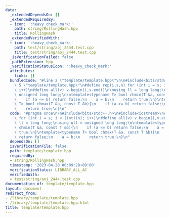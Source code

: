 ```yaml
---
data:
  _extendedDependsOn: []
  _extendedRequiredBy:
  - icon: ':heavy_check_mark:'
    path: string/RollingHash.hpp
    title: RollingHash
  _extendedVerifiedWith:
  - icon: ':heavy_check_mark:'
    path: test/string/aoj_2444.test.cpp
    title: test/string/aoj_2444.test.cpp
  _isVerificationFailed: false
  _pathExtension: hpp
  _verificationStatusIcon: ':heavy_check_mark:'
  attributes:
    links: []
  bundledCode: "#line 2 \"template/template.hpp\"\n\n#include<bits/stdc++.h>\n#line\
    \ 5 \"template/template.hpp\"\n#define rep(i,s,n) for (int i = s; i < (int)(n);\
    \ i++)\n#define all(v) v.begin(),v.end()\n\nusing ll = long long;\nusing ull =\
    \ unsigned long long;\n\ntemplate<typename T> bool chmin(T &a, const T &b){\n\
    \    if (a <= b) return false;\n    a = b;\n    return true;\n}\ntemplate<typename\
    \ T> bool chmax(T &a, const T &b){\n    if (a >= b) return false;\n    a = b;\n\
    \    return true;\n}\n"
  code: "#pragma once\n\n#include<bits/stdc++.h>\n#include<iostream>\n#define rep(i,s,n)\
    \ for (int i = s; i < (int)(n); i++)\n#define all(v) v.begin(),v.end()\n\nusing\
    \ ll = long long;\nusing ull = unsigned long long;\n\ntemplate<typename T> bool\
    \ chmin(T &a, const T &b){\n    if (a <= b) return false;\n    a = b;\n    return\
    \ true;\n}\ntemplate<typename T> bool chmax(T &a, const T &b){\n    if (a >= b)\
    \ return false;\n    a = b;\n    return true;\n}\n"
  dependsOn: []
  isVerificationFile: false
  path: template/template.hpp
  requiredBy:
  - string/RollingHash.hpp
  timestamp: '2023-04-20 00:09:28+09:00'
  verificationStatus: LIBRARY_ALL_AC
  verifiedWith:
  - test/string/aoj_2444.test.cpp
documentation_of: template/template.hpp
layout: document
redirect_from:
- /library/template/template.hpp
- /library/template/template.hpp.html
title: template/template.hpp
---
```

